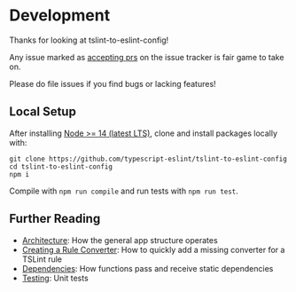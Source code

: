 # Development

Thanks for looking at tslint-to-eslint-config!

Any issue marked as [accepting prs](https://github.com/typescript-eslint/tslint-to-eslint-config/issues?q=is%3Aissue+is%3Aopen+label%3A%22status:+accepting+prs%22) on the issue tracker is fair game to take on.

Please do file issues if you find bugs or lacking features!

## Local Setup

After installing [Node >= 14 (latest LTS)](https://nodejs.org/en/download), clone and install packages locally with:

```shell
git clone https://github.com/typescript-eslint/tslint-to-eslint-config
cd tslint-to-eslint-config
npm i
```

Compile with `npm run compile` and run tests with `npm run test`.

## Further Reading

-   [Architecture](./Architecture/README.md): How the general app structure operates
-   [Creating a Rule Converter](./Creating%20a%20Rule%20Converter.md): How to quickly add a missing converter for a TSLint rule
-   [Dependencies](./Dependencies.md): How functions pass and receive static dependencies
-   [Testing](./Testing.md): Unit tests

